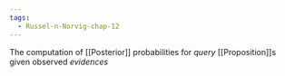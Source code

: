 ```yaml
---
tags:
  - Russel-n-Norvig-chap-12
---
```

The computation of [[Posterior]] probabilities for *query* [[Proposition]]s given observed *evidences*